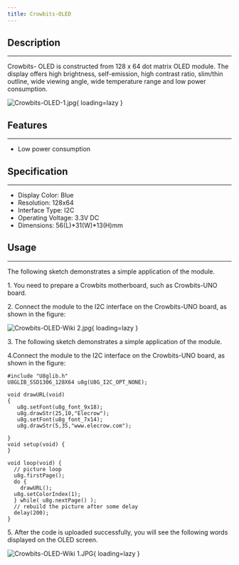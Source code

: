 ```yaml
---
title: Crowbits-OLED
---
```


## Description
-----------

Crowbits- OLED is constructed from 128 x 64 dot matrix OLED module. The display offers high brightness, self-emission, high contrast ratio, slim/thin outline, wide viewing angle, wide temperature range and low power consumption.

![Crowbits-OLED-1.jpg](https://wiki.elecrow.com/images/thumb/9/91/Crowbits-OLED-1.jpg/600px-Crowbits-OLED-1.jpg){ loading=lazy }

## Features
--------

- Low power consumption

## Specification
-------------

- Display Color: Blue
- Resolution: 128x64
- Interface Type: I2C
- Operating Voltage: 3.3V DC
- Dimensions: 56(L)\*31(W)\*13(H)mm

## Usage
-----

The following sketch demonstrates a simple application of the module.

1\. You need to prepare a Crowbits motherboard, such as Crowbits-UNO board.

2\. Connect the module to the I2C interface on the Crowbits-UNO board, as shown in the figure:

![Crowbits-OLED-Wiki 2.jpg](https://wiki.elecrow.com/images/thumb/e/e4/Crowbits-OLED-Wiki_2.jpg/600px-Crowbits-OLED-Wiki_2.jpg){ loading=lazy }

3\. The following sketch demonstrates a simple application of the module.

4.Connect the module to the I2C interface on the Crowbits-UNO board, as shown in the figure:

```
#include "U8glib.h"
U8GLIB_SSD1306_128X64 u8g(U8G_I2C_OPT_NONE);  

void drawURL(void)
{
   u8g.setFont(u8g_font_9x18);
   u8g.drawStr(25,10,"Elecrow");
   u8g.setFont(u8g_font_7x14);
   u8g.drawStr(5,35,"www.elecrow.com");

}
void setup(void) {
}

void loop(void) {
  // picture loop
  u8g.firstPage();  
  do {
    drawURL();
  u8g.setColorIndex(1);
  } while( u8g.nextPage() );  
  // rebuild the picture after some delay
  delay(200);  
}
```

5\. After the code is uploaded successfully, you will see the following words displayed on the OLED screen.

![Crowbits-OLED-Wiki 1.JPG](https://wiki.elecrow.com/images/thumb/1/13/Crowbits-OLED-Wiki_1.JPG/600px-Crowbits-OLED-Wiki_1.JPG){ loading=lazy }